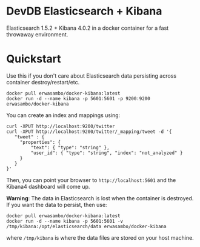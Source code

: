 # DevDB Elasticsearch + Kibana

Elasticsearch 1.5.2 + Kibana 4.0.2 in a docker container for a fast throwaway environment.

# Quickstart

Use this if you don't care about Elasticsearch data persisting across container destroy/restart/etc.

```
docker pull erwasambo/docker-kibana:latest
docker run -d --name kibana -p 5601:5601 -p 9200:9200 erwasambo/docker-kibana
```

You can create an index and mappings using:

```
curl -XPUT http://localhost:9200/twitter
curl -XPUT http://localhost:9200/twitter/_mapping/tweet -d '{
   "tweet" : {
     "properties": {
         "text": { "type": "string" },
         "user_id": { "type": "string", "index": "not_analyzed" }
     }
   }
}'
```

Then, you can point your browser to `http://localhost:5601` and the Kibana4 dashboard will come up.

**Warning**: The data in Elasticsearch is lost when the container is destroyed. If you want the data to persist, then use:

```
docker pull erwasambo/docker-kibana:latest
docker run -d --name kibana -p 5601:5601 -v /tmp/kibana:/opt/elasticsearch/data erwasambo/docker-kibana
```

where `/tmp/kibana` is where the data files are stored on your host machine.

